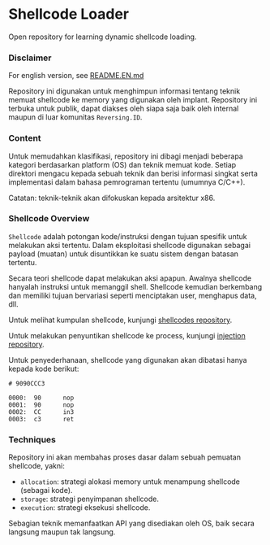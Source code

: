# Shellcode Loader

Open repository for learning dynamic shellcode loading.

### Disclaimer

For english version, see [README.EN.md](README.EN.md)

Repository ini digunakan untuk menghimpun informasi tentang teknik memuat shellcode ke memory yang digunakan oleh implant. Repository ini terbuka untuk publik, dapat diakses oleh siapa saja baik oleh internal maupun di luar komunitas `Reversing.ID`.

### Content

Untuk memudahkan klasifikasi, repository ini dibagi menjadi beberapa kategori berdasarkan platform (OS) dan teknik memuat kode. Setiap direktori mengacu kepada sebuah teknik dan berisi informasi singkat serta implementasi dalam bahasa pemrograman tertentu (umumnya C/C++).

Catatan: teknik-teknik akan difokuskan kepada arsitektur x86.

### Shellcode Overview

`Shellcode` adalah potongan kode/instruksi dengan tujuan spesifik untuk melakukan aksi tertentu. Dalam eksploitasi shellcode digunakan sebagai payload (muatan) untuk disuntikkan ke suatu sistem dengan batasan tertentu. 

Secara teori shellcode dapat melakukan aksi apapun. Awalnya shellcode hanyalah instruksi untuk memanggil shell. Shellcode kemudian berkembang dan memiliki tujuan bervariasi seperti menciptakan user, menghapus data, dll.

Untuk melihat kumpulan shellcode, kunjungi [shellcodes repository](https://github.com/ReversingID/shellcodes).

Untuk melakukan penyuntikan shellcode ke process, kunjungi [injection repository](https://github.com/ReversingID/injection).

Untuk penyederhanaan, shellcode yang digunakan akan dibatasi hanya kepada kode berikut:

```
# 9090CCC3

0000:  90      nop
0001:  90      nop
0002:  CC      in3
0003:  c3      ret
```

### Techniques

Repository ini akan membahas proses dasar dalam sebuah pemuatan shellcode, yakni:
- `allocation`: strategi alokasi memory untuk menampung shellcode (sebagai kode).
- `storage`: strategi penyimpanan shellcode.
- `execution`: strategi eksekusi shellcode.

Sebagian teknik memanfaatkan API yang disediakan oleh OS, baik secara langsung maupun tak langsung.